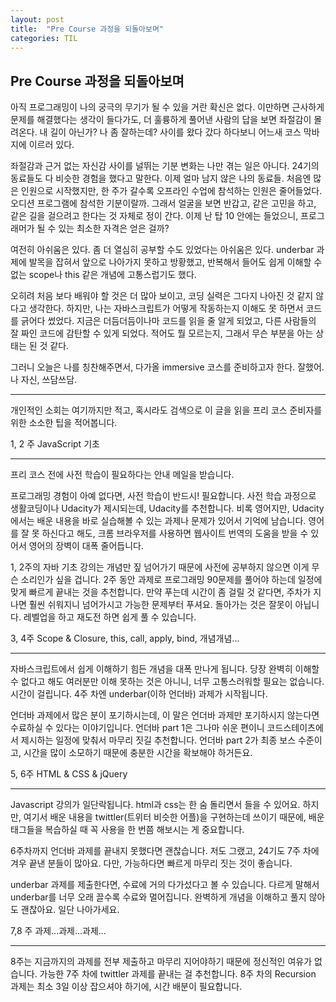 ```yaml
---
layout: post
title:  "Pre Course 과정을 되돌아보며"
categories: TIL
---
```


## Pre Course 과정을 되돌아보며

아직 프로그래밍이 나의 궁극의 무기가 될 수 있을 거란 확신은 없다. 이만하면 근사하게 문제를 해결했다는 생각이 들다가도, 더 훌륭하게 풀어낸 사람의 답을 보면 좌절감이 몰려온다. 내 길이 아닌가? 나 좀 잘하는데? 사이를 왔다 갔다 하다보니 어느새 코스 막바지에 이르러 있다. 



좌절감과 근거 없는 자신감 사이를 널뛰는 기분 변화는 나만 겪는 일은 아니다. 24기의 동료들도 다 비슷한 경험을 했다고 말한다. 이제 얼마 남지 않은 나의 동료들. 처음엔 많은 인원으로 시작했지만, 한 주가 갈수록 오프라인 수업에 참석하는 인원은 줄어들었다. 오디션 프로그램에 참석한 기분이랄까. 그래서 얼굴을 보면 반갑고, 같은 고민을 하고, 같은 길을 걸으려고 한다는 것 자체로 정이 간다. 이제 난 탑 10 안에는 들었으니, 프로그래머가 될 수 있는 최소한 자격은 얻은 걸까? 



여전히 아쉬움은 있다. 좀 더 열심히 공부할 수도 있었다는 아쉬움은 있다. underbar 과제에 발목을 잡혀서 앞으로 나아가지 못하고 방황했고, 반복해서 들어도 쉽게 이해할 수 없는 scope나 this 같은 개념에 고통스럽기도 했다.



오히려 처음 보다 배워야 할 것은 더 많아 보이고, 코딩 실력은 그다지 나아진 것 같지 않다고 생각한다. 하지만, 나는 자바스크립트가 어떻게 작동하는지 이해도 못 하면서 코드를 긁어다 썼었다. 지금은 더듬더듬이나마 코드를 읽을 줄 알게 되었고, 다른 사람들의 잘 짜인 코드에 감탄할 수 있게 되었다. 적어도 뭘 모르는지, 그래서 무슨 부분을 아는 상태는 된 것 같다. 



그러니 오늘은 나를 칭찬해주면서, 다가올 immersive 코스를 준비하고자 한다. 잘했어. 나 자신, 쓰담쓰담.



---

개인적인 소회는 여기까지만 적고,  혹시라도 검색으로 이 글을 읽을 프리 코스 준비자를 위한 소소한 팁을 적어봅니다. 



1, 2 주 JavaScript 기초

---

프리 코스 전에 사전 학습이 필요하다는 안내 메일을 받습니다.

프로그래밍 경험이 아예 없다면, 사전 학습이 반드시! 필요합니다. 사전 학습 과정으로 생활코딩이나 Udacity가 제시되는데, Udacity를 추천합니다. 비록 영어지만, Udacity에서는 배운 내용을 바로 실습해볼 수 있는 과제나 문제가 있어서 기억에 남습니다. 영어를 잘 못 하신다고 해도, 크롬 브라우저를 사용하면 웹사이트 번역의 도움을 받을 수 있어서 영어의 장벽이 대폭 줄어듭니다. 

1, 2주의 자바 기초 강의는 개념만 짚 넘어가기 때문에 사전에 공부하지 않으면 이게 무슨 소리인가 싶을 겁니다. 2주 동안 과제로 프로그래밍 90문제를 풀어야 하는데 일정에 맞게 빠르게 끝내는 것을 추천합니다. 만약 푸는데 시간이 좀 걸릴 것 같다면, 주차가 지나면 훨씬 쉬워지니 넘어가시고 가능한 문제부터 푸셔요. 돌아가는 것은 잘못이 아닙니다. 레벨업을 하고 재도전 하면 쉽게 풀 수 있습니다.



3, 4주 Scope & Closure, this, call, apply, bind, 개념개념...

---

자바스크립트에서 쉽게 이해하기 힘든 개념을 대폭 만나게 됩니다. 당장 완벽히 이해할 수 없다고 해도 여러분만 이해 못하는 것은 아니니, 너무 고통스러워할 필요는 없습니다. 시간이 걸립니다. 4주 차엔 underbar(이하 언더바) 과제가 시작됩니다. 

언더바 과제에서 많은 분이 포기하시는데, 이 말은 언더바 과제만 포기하시지 않는다면 수료하실 수 있다는 이야기입니다. 언더바 part 1은 그나마 쉬운 편이니 코드스테이츠에서 제시하는 일정에 맞춰서 마무리 짓길 추천합니다. 언더바 part 2가 최종 보스 수준이고, 시간을 많이 소모하기 때문에 충분한 시간을 확보해야 하거든요. 





5, 6주 HTML & CSS & jQuery

---

Javascript 강의가 일단락됩니다. html과 css는 한 숨 돌리면서 들을 수 있어요. 하지만, 여기서 배운 내용을 twittler(트위터 비슷한 어플)을 구현하는데 쓰이기 때문에, 배운 태그들을 복습하실 때 꼭 사용을 한 번쯤 해보시는 게 중요합니다.

6주차까지 언더바 과제를 끝내지 못했다면 괜찮습니다. 저도 그랬고, 24기도 7주 차에 겨우 끝낸 분들이 많아요. 다만, 가능하다면 빠르게 마무리 짓는 것이 좋습니다. 

underbar 과제를 제출한다면, 수료에 거의 다가섰다고 볼 수 있습니다. 다르게 말해서 underbar를 너무 오래 끌수록 수료와 멀어집니다. 완벽하게 개념을 이해하고 풀지 않아도 괜찮아요. 일단 나아가세요.



7,8 주 과제...과제...과제...

----

8주는 지금까지의 과제를 전부 제출하고 마무리 지어야하기 때문에 정신적인 여유가 없습니다. 가능한 7주 차에 twittler 과제를 끝내는 걸 추천합니다. 8주 차의 Recursion 과제는 최소 3일 이상 잡으셔야 하기에, 시간 배분이 필요합니다.









